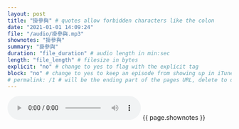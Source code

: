 ```yaml
---
layout: post
title: "掛參與" # quotes allow forbidden characters like the colon
date: "2021-01-01 14:09:24"
file: "/audio/掛參與.mp3"
shownotes: "掛參與"
summary: "掛參與"
duration: "file_duration" # audio length in min:sec
length: "file_length" # filesize in bytes
explicit: "no" # change to yes to flag with the explicit tag
block: "no" # change to yes to keep an episode from showing up in iTunes
# permalink: /1 # will be the ending part of the pages URL, delete to default to the title
---
```


<audio controls>
<source src="{{site.url}}{{site.baseurl}}{{ page.file }}" type="audio/x-mp3">
Your browser does not support the audio element.
</audio>
{{ page.shownotes }}
